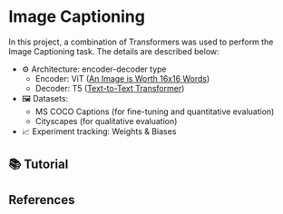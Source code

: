 # Image Captioning

In this project, a combination of Transformers was used to perform the Image Captioning task. The details are described below:
- :gear: Architecture: encoder-decoder type
    - 	Encoder: ViT ([An Image is Worth 16x16 Words](https://doi.org/10.48550/arXiv.2010.11929))
    - 	Decoder: T5 ([Text-to-Text Transformer](https://arxiv.org/abs/1910.10683))
- :framed_picture: Datasets:
    -   MS COCO Captions (for fine-tuning and quantitative evaluation)
    -   Cityscapes  (for qualitative evaluation) 
- :chart_with_upwards_trend: Experiment tracking: Weights & Biases

## :books: Tutorial

## References
